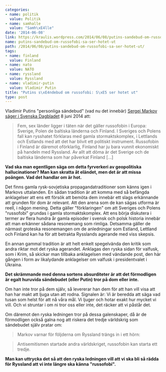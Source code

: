 ```yaml
---
categories:
- name: politik
  value: Politik
- name: samhalle
  value: "Samh\xE4lle"
date: '2014-06-08'
link: https://kraulis.wordpress.com/2014/06/08/putins-sandebud-om-russofobi-sa-ser-hotet-ut/
name: putins-sandebud-om-russofobi-sa-ser-hotet-ut
path: /2014/06/08/putins-sandebud-om-russofobi-sa-ser-hotet-ut/
tags:
- name: finland
  value: Finland
- name: nato
  value: NATO
- name: ryssland
  value: Ryssland
- name: vladimir-putin
  value: Vladimir Putin
title: "Putins s\xE4ndebud om russofobi: S\xE5 ser hotet ut"
type: post
---
```

Vladimir Putins "personliga sändebud" (vad nu det innebär) [Sergej Markov säger i Svenska Dagbladet](http://www.svd.se/nyheter/utrikes/folj-utvecklingen-i-ukraina_3636948.svd?sidan=3) 8 juni 2014 att:

> Fem, sex länder ligger i täten när det gäller russofobin i Europa: Sverige, Polen de baltiska länderna och Finland. I Sveriges och Polens fall kan rysshatet förklaras med gamla stormaktskomplex, i Lettlands och Estlands med att det har blivit ett politiskt instrument. Russofobin i Finland är däremot oförklarlig, Finland har ju bara vunnit ekonomiskt på handeln med Ryssland. Av allt att döma är det Sverige och de baltiska länderna som har påverkat Finland [...]

**Vad ska man egentligen säga om detta fyrverkeri av geopolitiska hallucinationer? Man kan skratta åt eländet, men det är att missa poängen. Vad det handlar om är hot.**

Det finns gamla rysk-sovjetiska propagandatraditioner som känns igen i Markovs uttalanden. En sådan tradition är att komma med så befängda anklagelser att ens ett försök att bemöta dem innebär ett slags erkännande att grunden för dom är relevant. Att den arena som de kan sägas utforma är reell, i någon mening. Detta gäller "förklaringen" om att Sveriges och Polens "russofobi" grundas i gamla stormaktskomplex. Att ens börja diskutera i termer av flera hundra år gamla episoder i svensk och polsk historia innebär att man erkänner sådana resonemang som rimliga. Detsamma gäller de närmast groteska resonemangen om de anledningar som Estland, Lettland och Finland kan ha för att betrakta Rysslands agerande med viss skepsis.

En annan gammal tradition är att helt enkelt spegelvända den kritik som andra riktar mot det ryska agerandet. Anklagas den ryska sidan för valfusk, som i Krim, så skickar man tillbaka anklagelsen med vändande post, den här gången i form av likalydande anklagelser om valfusk i presidentvalet i Ukraina.

**Det skrämmande med denna sortens absurditeter är att det förmodligen är egalt huruvida sändebudet (eller Putin) tror på dom eller inte.**

Om han inte tror på dem själv, så levererar han dem för att han vill visa att han har makt att ljuga utan att rodna. Signalen är: Vi är beredda att säga vad tusan som helst för att nå våra mål. Vi ljuger och hotar exakt hur mycket vi vill. Och vi struntar i om ni tror oss eller inte, det räcker att vi påstår det.

Om däremot den ryska ledningen tror på dessa galenskaper, då är de förmodligen också galna nog att riskera det tredje världskrig som sändebudet själv pratar om:

> Markov varnar för följderna om Ryssland trängs in i ett hörn:

> Antisemitismen startade andra världskriget, russofobin kan starta ett tredje.

**Man kan uttrycka det så att den ryska ledningen vill att vi ska bli så rädda för Ryssland att vi inte längre ska känna "russofobi".**

